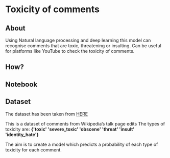 # Toxicity of comments

## About
Using Natural language processing and deep learning this model can recognise comments that are toxic, threatening or insulting. Can be useful for platforms like YouTube to check the toxicity of comments.




## How?




## Notebook



## Dataset

The dataset has been taken from [HERE](https://www.kaggle.com/datasets/julian3833/jigsaw-toxic-comment-classification-challenge)

This is a dataset of comments from Wikipedia’s talk page edits
The types of toxicity are:
**{'toxic'
'severe_toxic'
'obscene'
'threat'
'insult'
'identity_hate'}**

The aim is to create a model which predicts a probability of each type of toxicity for each comment.
